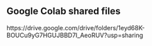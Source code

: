 <h2>Google Colab shared files<br></h2>
https://drive.google.com/drive/folders/1eyd68K-BOUCu9yG7HGUJBBD7I_AeoRUV?usp=sharing
